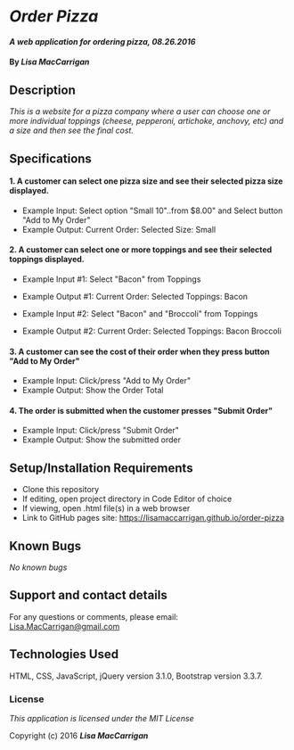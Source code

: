 # _Order Pizza_

#### _A web application for ordering pizza, 08.26.2016_

#### By _**Lisa MacCarrigan**_

## Description

_This is a website for a pizza company where a user can choose one or more individual toppings (cheese, pepperoni, artichoke, anchovy, etc) and a size and then see the final cost._

## Specifications

#### 1. A customer can select one pizza size and see their selected pizza size displayed.

* Example Input: Select option "Small 10"..from $8.00" and Select button "Add to My Order"
* Example Output: Current Order:
                  Selected Size:
                  Small

#### 2. A customer can select one or more toppings and see their selected toppings displayed.

* Example Input #1: Select "Bacon" from Toppings
* Example Output #1: Current Order:
                  Selected Toppings:
                  Bacon

* Example Input #2: Select "Bacon" and "Broccoli" from Toppings
* Example Output #2: Current Order:
                  Selected Toppings:
                  Bacon
                  Broccoli

#### 3. A customer can see the cost of their order when they press button "Add to My Order"

* Example Input: Click/press "Add to My Order"
* Example Output: Show the Order Total

#### 4. The order is submitted when the customer presses "Submit Order"

* Example Input: Click/press "Submit Order"
* Example Output: Show the submitted order

## Setup/Installation Requirements

* Clone this repository
* If editing, open project directory in Code Editor of choice
* If viewing, open .html file(s) in a web browser
* Link to GitHub pages site: https://lisamaccarrigan.github.io/order-pizza

## Known Bugs

_No known bugs_

## Support and contact details

For any questions or comments, please email: Lisa.MacCarrigan@gmail.com

## Technologies Used

HTML, CSS, JavaScript, jQuery version 3.1.0, Bootstrap version 3.3.7.

### License

*This application is licensed under the MIT License*

Copyright (c) 2016 **_Lisa MacCarrigan_**
